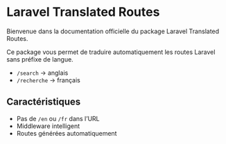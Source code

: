 # Laravel Translated Routes

Bienvenue dans la documentation officielle du package Laravel Translated Routes.

Ce package vous permet de traduire automatiquement les routes Laravel sans préfixe de langue.

- `/search` → anglais
- `/recherche` → français

## Caractéristiques

- Pas de `/en` ou `/fr` dans l’URL
- Middleware intelligent
- Routes générées automatiquement
